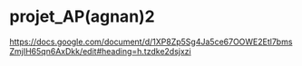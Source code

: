 # projet_AP(agnan)2

https://docs.google.com/document/d/1XP8Zp5Sg4Ja5ce67OOWE2Etl7bmsZmjIH65qn6AxDkk/edit#heading=h.tzdke2dsjxzi
